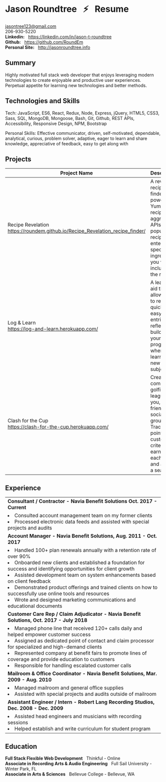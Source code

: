 # Jason Roundtree &nbsp; :zap: &nbsp; Resume
jasontree123@gmail.com  
206-930-5220  
__Linkedin:__ &nbsp; https://linkedin.com/in/jason-t-roundtree  
__Github:__ &nbsp; https://github.com/RoundEm  
__Personal Site:__ &nbsp; http://jasonroundtree.info

## Summary

Highly motivated full stack web developer that enjoys leveraging modern technologies to create enjoyable and productive user experiences. Perpetual appetite for learning new technologies and better methods.

## Technologies and Skills

Tech: JavaScript, ES6, React, Redux, Node, Express, jQuery, HTML5, CSS3, Sass, SQL, MongoDB, Mongoose, Bash, Git, Github, REST APIs, Accessibility, Responsive Design, NPM, Bootstrap


Personal Skills: Effective communicator, driven, self-motivated, dependable, analytical, curious, problem solver, adaptive, eager to learn and share knowledge, appreciative of feedback, easy to get along with

## Projects

Project Name | Description | Built With
-------------|-------------|-----------
Recipe Revelation <br /> https://roundem.github.io/Recipe_Revelation_recipe_finder/ | A reverse recipe finder powered by Yummly’s recipe aggregator APIs. Find popular recipes by entering specific ingredients you want included in the results. | JavaScript, jQuery, HTML, CSS, AJAX, External API
Log & Learn <br /> https://log-and-learn.herokuapp.com/ | A learning aid that allows you to record quick and easy log entries to reflect and build upon your progress when learning a new subject. | JavaScript, jQuery, HTML, CSS, Node/Express, AJAX, RESTful API, Mocha, Chai
Clash for the Cup <br /> https://clash-for-the-cup.herokuapp.com/ | Create competitive golfing leagues for you, your friends and social groups. Track points for custom criteria earned in each round and across a season. | JavaScript, React, Node/Express, HTML, CSS, Styled Components, AJAX, RESTful API, Enzyme, Jest, Mocha, Chai

## Experience

<table>
  <tr>
    <td><strong>Consultant / Contractor - Navia Benefit Solutions Oct. 2017 - Current</strong></td>
  </tr>
  <tr>
    <td>
      <li>Consulted account management team on my former clients</li>
      <li>Processed electronic data feeds and assisted with special projects and audits</li>
    </td>
  </tr>
  
  <tr>
    <td><strong>Account Manager - Navia Benefit Solutions, Aug. 2011 - Oct. 2017</strong></td>
  </tr>
  <tr>
    <td>
      <li>Handled 100+ plan renewals annually with a retention rate of over 90%</li>
      <li>Onboarded new clients and established a foundation for success and identifying opportunities for client growth</li>
      <li>Assisted development team on system enhancements based on client feedback</li>
      <li>Demonstrated product offerings and trained clients on how to successfully use online tools and resources</li>
      <li>Wrote and designed marketing communications and educational documents</li>
    </td>
  </tr>
  
  <tr>
    <td><strong>Customer Care Rep / Claim Adjudicator - Navia Benefit Solutions, Oct. 2017 - July 2018</strong></td>
  </tr>
  <tr>
    <td>
      <li>Managed phone line that received 120+ calls daily and helped empower customer success</li>
      <li>Assigned as dedicated point of contact and claim processor for specialized and high-demand clients</li>
      <li>Represented company at benefit fairs to promote lines of coverage and provide education to customers</li>
      <li>Responsible for handling escalated customer calls</li>
    </td>
  </tr>
  
  <tr>
    <td><strong>Mailroom & Office Coordinator - Navia Benefit Solutions, Mar. 2009 - Aug. 2010</strong></td>
  </tr>
  <tr>
    <td>
      <li>Managed mailroom and general office supplies</li>
      <li>Assisted with special projects and audits outside of mailroom</li>
    </td>
  </tr>
  
  <tr>
    <td><strong>Assistant Engineer / Intern - Robert Lang Recording Studios, Dec. 2008 - Dec. 2009</strong></td>
  </tr>
  <tr>
    <td>
      <li>Assisted head engineers and musicians with recording sessions</li>
      <li>Helped establish and write curriculum for student program</li>
    </td>
  </tr>
   
</table>

## Education

__Full Stack Flexible Web Development__  &nbsp; Thinkful - Online  
__Associate in Recording Arts & Audio Engineering__  &nbsp; Full Sail University - Winter Park, FL  
__Associate in Arts & Sciences__  &nbsp; Bellevue College - Bellevue, WA

